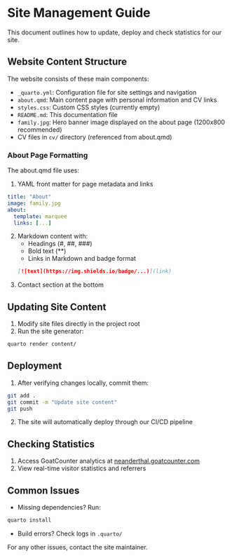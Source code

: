 # Site Management Guide

This document outlines how to update, deploy and check statistics for our site.

## Website Content Structure
The website consists of these main components:
- `_quarto.yml`: Configuration file for site settings and navigation
- `about.qmd`: Main content page with personal information and CV links
- `styles.css`: Custom CSS styles (currently empty)
- `README.md`: This documentation file
- `family.jpg`: Hero banner image displayed on the about page (1200x800 recommended)
- CV files in `cv/` directory (referenced from about.qmd)

### About Page Formatting
The about.qmd file uses:
1. YAML front matter for page metadata and links
```yaml
title: "About"
image: family.jpg 
about:
  template: marquee
  links: [...]
```
2. Markdown content with:
   - Headings (#, ##, ###)
   - Bold text (**)
   - Links in Markdown and badge format
   ```markdown
   [![text](https://img.shields.io/badge/...)](link)
   ```
3. Contact section at the bottom

## Updating Site Content
1. Modify site files directly in the project root
2. Run the site generator:
```bash
quarto render content/
```

## Deployment
1. After verifying changes locally, commit them:
```bash
git add .
git commit -m "Update site content" 
git push
```
2. The site will automatically deploy through our CI/CD pipeline

## Checking Statistics
1. Access GoatCounter analytics at [neanderthal.goatcounter.com](https://neanderthal.goatcounter.com)
2. View real-time visitor statistics and referrers

## Common Issues
- Missing dependencies? Run:
```bash
quarto install
```
- Build errors? Check logs in `.quarto/`

For any other issues, contact the site maintainer.
